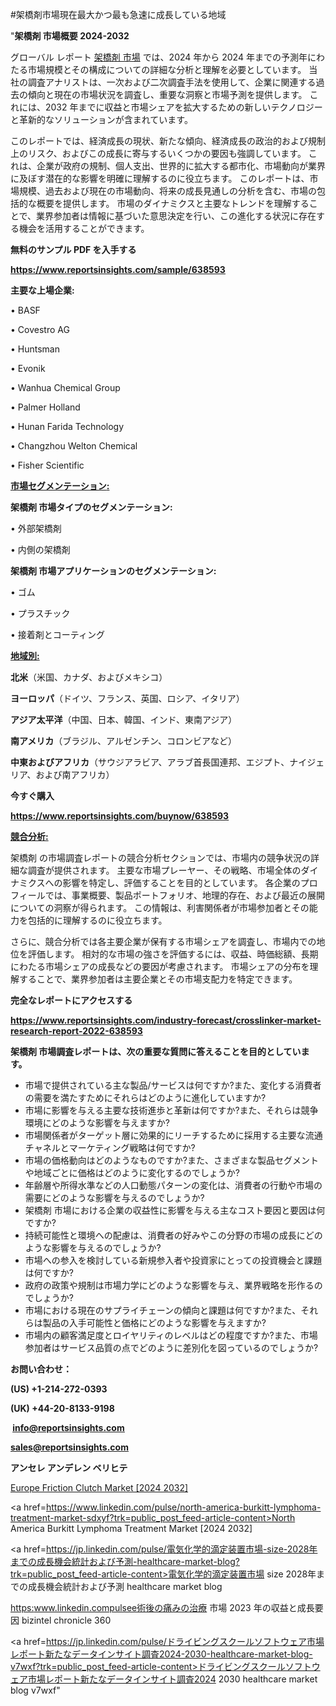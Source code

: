 #架橋剤市場現在最大かつ最も急速に成長している地域

"<strong>架橋剤 市場概要 2024-2032</strong>

グローバル レポート <a href=https://www.reportsinsights.com/sample/638593>架橋剤 市場</a> では、2024 年から 2024 年までの予測年にわたる市場規模とその構成についての詳細な分析と理解を必要としています。 当社の調査アナリストは、一次および二次調査手法を使用して、企業に関連する過去の傾向と現在の市場状況を調査し、重要な洞察と市場予測を提供します。 これには、2032 年までに収益と市場シェアを拡大​​するための新しいテクノロジーと革新的なソリューションが含まれています。

このレポートでは、経済成長の現状、新たな傾向、経済成長の政治的および規制上のリスク、およびこの成長に寄与するいくつかの要因も強調しています。 これは、企業が政府の規制、個人支出、世界的に拡大する都市化、市場動向が業界に及ぼす潜在的な影響を明確に理解するのに役立ちます。 このレポートは、市場規模、過去および現在の市場動向、将来の成長見通しの分析を含む、市場の包括的な概要を提供します。 市場のダイナミクスと主要なトレンドを理解することで、業界参加者は情報に基づいた意思決定を行い、この進化する状況に存在する機会を活用することができます。

<strong><b>無料のサンプル PDF を入手する</b></strong>

<a href=https://www.reportsinsights.com/sample/638593><strong><u>https://www.reportsinsights.com/sample/638593</u></strong></a>

<strong>主要な上場企業:</strong>

• BASF

• Covestro AG

• Huntsman

• Evonik

• Wanhua Chemical Group

• Palmer Holland

• Hunan Farida Technology

• Changzhou Welton Chemical

• Fisher Scientific

<strong><u>市場セグメンテーション</u></strong><strong><u>:</u></strong>

<strong>架橋剤 市場タイプのセグメンテーション:</strong>

• 外部架橋剤

• 内側の架橋剤

<strong>架橋剤 市場アプリケーションのセグメンテーション:</strong>

• ゴム

• プラスチック

• 接着剤とコーティング

<strong><u>地域別</u></strong><strong><u>:</u></strong>

<strong>北米</strong>（米国、カナダ、およびメキシコ）

<strong>ヨーロッパ</strong>（ドイツ、フランス、英国、ロシア、イタリア）

<strong>アジア太平洋</strong>（中国、日本、韓国、インド、東南アジア）

<strong>南アメリカ</strong>（ブラジル、アルゼンチン、コロンビアなど）

<strong>中東およびアフリカ</strong>（サウジアラビア、アラブ首長国連邦、エジプト、ナイジェリア、および南アフリカ）

<strong>今すぐ購入</strong>

<a href=https://www.reportsinsights.com/buynow/638593><strong><u>https://www.reportsinsights.com/buynow/638593</u></strong></a>

<strong><u>競合分析:</u></strong>

架橋剤 の市場調査レポートの競合分析セクションでは、市場内の競争状況の詳細な調査が提供されます。 主要な市場プレーヤー、その戦略、市場全体のダイナミクスへの影響を特定し、評価することを目的としています。 各企業のプロフィールでは、事業概要、製品ポートフォリオ、地理的存在、および最近の展開についての洞察が得られます。 この情報は、利害関係者が市場参加者とその能力を包括的に理解するのに役立ちます。

さらに、競合分析では各主要企業が保有する市場シェアを調査し、市場内での地位を評価します。 相対的な市場の強さを評価するには、収益、時価総額、長期にわたる市場シェアの成長などの要因が考慮されます。 市場シェアの分布を理解することで、業界参加者は主要企業とその市場支配力を特定できます。

<strong>完全なレポートにアクセスする</strong>

<a href=https://www.reportsinsights.com/industry-forecast/crosslinker-market-research-report-2022-638593><strong><u><b>https://www.reportsinsights.com/industry-forecast/crosslinker-market-research-report-2022-638593</b></u></strong></a>

<strong><b>架橋剤 市場調査レポートは、次の重要な質問に答えることを目的としています。</b></strong>
<ul>
  <li>市場で提供されている主な製品/サービスは何ですか?また、変化する消費者の需要を満たすためにそれらはどのように進化していますか?</li>
  <li>市場に影響を与える主要な技術進歩と革新は何ですか?また、それらは競争環境にどのような影響を与えますか?</li>
  <li>市場関係者がターゲット層に効果的にリーチするために採用する主要な流通チャネルとマーケティング戦略は何ですか?</li>
  <li>市場の価格動向はどのようなものですか?また、さまざまな製品セグメントや地域ごとに価格はどのように変化するのでしょうか?</li>
  <li>年齢層や所得水準などの人口動態パターンの変化は、消費者の行動や市場の需要にどのような影響を与えるのでしょうか?</li>
  <li>架橋剤 市場における企業の収益性に影響を与える主なコスト要因と要因は何ですか?</li>
  <li>持続可能性と環境への配慮は、消費者の好みやこの分野の市場の成長にどのような影響を与えるのでしょうか?</li>
  <li>市場への参入を検討している新規参入者や投資家にとっての投資機会と課題は何ですか?</li>
  <li>政府の政策や規制は市場力学にどのような影響を与え、業界戦略を形作るのでしょうか?</li>
  <li>市場における現在のサプライチェーンの傾向と課題は何ですか?また、それらは製品の入手可能性と価格にどのような影響を与えますか?</li>
  <li>市場内の顧客満足度とロイヤリティのレベルはどの程度ですか?また、市場参加者はサービス品質の点でどのように差別化を図っているのでしょうか?</li>
</ul>
<strong>お問い合わせ：</strong>

<strong>(US) +1-214-272-0393</strong>

<strong>(UK) +44-20-8133-9198</strong>

<strong> </strong><a href=info@reportsinsights.com><strong><u>info@reportsinsights.com</u></strong></a>

<a href=sales@reportsinsights.com><strong><u>sales@reportsinsights.com</u></strong></a>

<strong>アンセレ アンデレン ベリヒテ</strong>

<a href=https://www.linkedin.com/pulse/europe-friction-clutch-markets-2024-comprehensive-mxhbf/>Europe Friction Clutch Market [2024 2032]</a>

<a href=https://www.linkedin.com/pulse/north-america-burkitt-lymphoma-treatment-market-sdxyf?trk=public_post_feed-article-content>North America Burkitt Lymphoma Treatment Market [2024 2032]</a>

<a href=https://jp.linkedin.com/pulse/電気化学的滴定装置市場-size-2028年までの成長機会統計および予測-healthcare-market-blog?trk=public_post_feed-article-content>電気化学的滴定装置市場 size 2028年までの成長機会統計および予測 healthcare market blog</a>

<a href=https://www.linkedin.com/pulsee/術後の痛みの治療-市場-2023-年の収益と成長要因-bizintel-chronicle-360/>https:www.linkedin.compulsee術後の痛みの治療 市場 2023 年の収益と成長要因 bizintel chronicle 360</a>

<a href=https://jp.linkedin.com/pulse/ドライビングスクールソフトウェア市場レポート新たなデータインサイト調査2024-2030-healthcare-market-blog-v7wxf?trk=public_post_feed-article-content>ドライビングスクールソフトウェア市場レポート新たなデータインサイト調査2024 2030 healthcare market blog v7wxf</a>"
